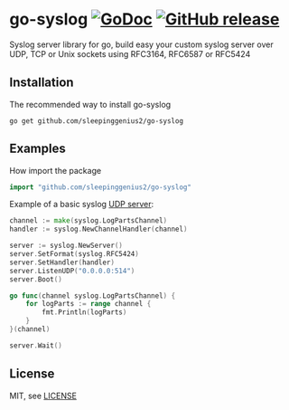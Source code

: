 go-syslog [![GoDoc](https://godoc.org/github.com/sleepinggenius2/go-syslog?status.svg)](https://godoc.org/github.com/sleepinggenius2/go-syslog) [![GitHub release](https://img.shields.io/github/release/sleepinggenius2/go-syslog.svg)](https://github.com/sleepinggenius2/go-syslog/releases)
==============================

Syslog server library for go, build easy your custom syslog server over UDP, TCP or Unix sockets using RFC3164, RFC6587 or RFC5424

Installation
------------

The recommended way to install go-syslog

```shell
go get github.com/sleepinggenius2/go-syslog
```

Examples
--------

How import the package

```go
import "github.com/sleepinggenius2/go-syslog"
```

Example of a basic syslog [UDP server](example/basic_udp.go):

```go
channel := make(syslog.LogPartsChannel)
handler := syslog.NewChannelHandler(channel)

server := syslog.NewServer()
server.SetFormat(syslog.RFC5424)
server.SetHandler(handler)
server.ListenUDP("0.0.0.0:514")
server.Boot()

go func(channel syslog.LogPartsChannel) {
    for logParts := range channel {
        fmt.Println(logParts)
    }
}(channel)

server.Wait()
```

License
-------

MIT, see [LICENSE](LICENSE)
